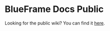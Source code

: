 # BlueFrame Docs Public

Looking for the public wiki? You can find it [here](https://github.com/hudl/bf-docs-public/wiki).
